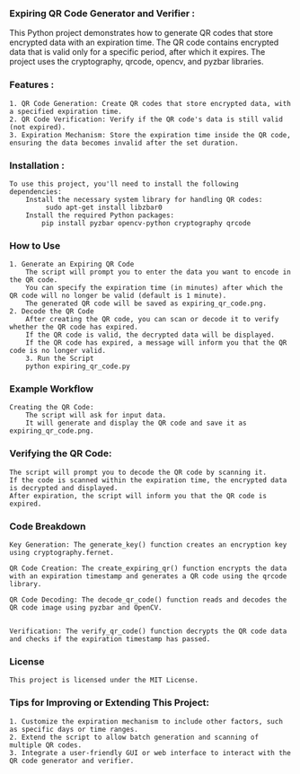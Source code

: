 ### Expiring QR Code Generator and Verifier : 

This Python project demonstrates how to generate QR codes that store encrypted data with an expiration time. The QR code contains encrypted data that is valid only for a specific period, after which it expires. The project uses the cryptography, qrcode, opencv, and pyzbar libraries.

### Features :

    1. QR Code Generation: Create QR codes that store encrypted data, with a specified expiration time.
    2. QR Code Verification: Verify if the QR code's data is still valid (not expired).
    3. Expiration Mechanism: Store the expiration time inside the QR code, ensuring the data becomes invalid after the set duration.

### Installation : 
    To use this project, you'll need to install the following dependencies:
        Install the necessary system library for handling QR codes:
             sudo apt-get install libzbar0
        Install the required Python packages:
            pip install pyzbar opencv-python cryptography qrcode
            
### How to Use
    1. Generate an Expiring QR Code
        The script will prompt you to enter the data you want to encode in the QR code.
        You can specify the expiration time (in minutes) after which the QR code will no longer be valid (default is 1 minute).
        The generated QR code will be saved as expiring_qr_code.png.
    2. Decode the QR Code
        After creating the QR code, you can scan or decode it to verify whether the QR code has expired.
        If the QR code is valid, the decrypted data will be displayed.
        If the QR code has expired, a message will inform you that the QR code is no longer valid.
        3. Run the Script
        python expiring_qr_code.py

### Example Workflow
    Creating the QR Code:
        The script will ask for input data.
        It will generate and display the QR code and save it as expiring_qr_code.png.
        
### Verifying the QR Code:
    The script will prompt you to decode the QR code by scanning it.
    If the code is scanned within the expiration time, the encrypted data is decrypted and displayed.
    After expiration, the script will inform you that the QR code is expired.    
    
### Code Breakdown
    Key Generation: The generate_key() function creates an encryption key using cryptography.fernet.
    
    QR Code Creation: The create_expiring_qr() function encrypts the data with an expiration timestamp and generates a QR code using the qrcode library.
    
    QR Code Decoding: The decode_qr_code() function reads and decodes the QR code image using pyzbar and OpenCV.


    Verification: The verify_qr_code() function decrypts the QR code data and checks if the expiration timestamp has passed.


### License
    This project is licensed under the MIT License.

### Tips for Improving or Extending This Project:

    1. Customize the expiration mechanism to include other factors, such as specific days or time ranges.
    2. Extend the script to allow batch generation and scanning of multiple QR codes.
    3. Integrate a user-friendly GUI or web interface to interact with the QR code generator and verifier.

